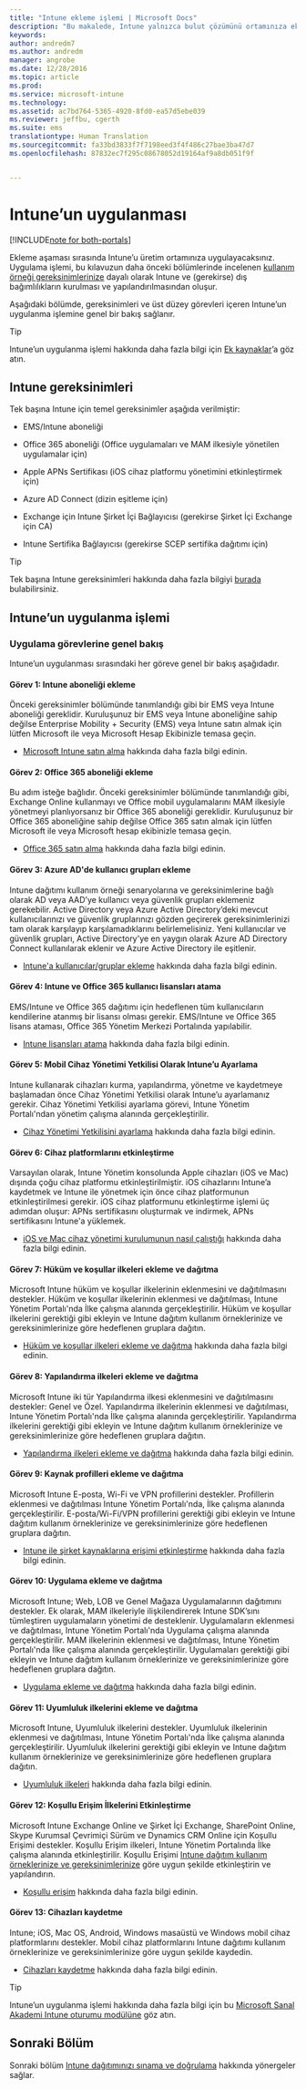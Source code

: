 ```yaml
---
title: "Intune ekleme işlemi | Microsoft Docs"
description: "Bu makalede, Intune yalnızca bulut çözümünü ortamınıza eklerken göz önünde bulundurmanız gereken tüm ayrıntılar sağlanır."
keywords: 
author: andredm7
ms.author: andredm
manager: angrobe
ms.date: 12/28/2016
ms.topic: article
ms.prod: 
ms.service: microsoft-intune
ms.technology: 
ms.assetid: ac7bd764-5365-4920-8fd0-ea57d5ebe039
ms.reviewer: jeffbu, cgerth
ms.suite: ems
translationtype: Human Translation
ms.sourcegitcommit: fa33bd3833f7f7198eed3f4f486c27bae3ba47d7
ms.openlocfilehash: 87832ec7f295c08678052d19164af9a8db051f9f


---
```


# <a name="intune-implementation"></a>Intune’un uygulanması

[!INCLUDE[note for both-portals](../includes/note-for-both-portals.md)]

Ekleme aşaması sırasında Intune’u üretim ortamınıza uygulayacaksınız. Uygulama işlemi, bu kılavuzun daha önceki bölümlerinde incelenen [kullanım örneği gereksinimlerinize](section-3-determine-use-case-requirements.md) dayalı olarak Intune ve (gerekirse) dış bağımlılıkların kurulması ve yapılandırılmasından oluşur.

Aşağıdaki bölümde, gereksinimleri ve üst düzey görevleri içeren Intune’un uygulanma işlemine genel bir bakış sağlanır.

>[!TIP]
> Intune’un uygulanma işlemi hakkında daha fazla bilgi için [Ek kaynaklar](additional-resources.md)’a göz atın.

## <a name="intune-requirements"></a>Intune gereksinimleri

Tek başına Intune için temel gereksinimler aşağıda verilmiştir:

-   EMS/Intune aboneliği

-   Office 365 aboneliği (Office uygulamaları ve MAM ilkesiyle yönetilen uygulamalar için)

-   Apple APNs Sertifikası (iOS cihaz platformu yönetimini etkinleştirmek için)

-   Azure AD Connect (dizin eşitleme için)

-   Exchange için Intune Şirket İçi Bağlayıcısı (gerekirse Şirket İçi Exchange için CA)

-   Intune Sertifika Bağlayıcısı (gerekirse SCEP sertifika dağıtımı için)

>[!TIP]
> Tek başına Intune gereksinimleri hakkında daha fazla bilgiyi [burada](https://docs.microsoft.com/intune/get-started/what-to-know-before-you-start-microsoft-intune) bulabilirsiniz.

## <a name="intune-implementation-process"></a>Intune’un uygulanma işlemi

### <a name="overview-of-implementation-tasks"></a>Uygulama görevlerine genel bakış

Intune’un uygulanması sırasındaki her göreve genel bir bakış aşağıdadır.

#### <a name="task-1-add-intune-subscription"></a>Görev 1: Intune aboneliği ekleme

Önceki gereksinimler bölümünde tanımlandığı gibi bir EMS veya Intune aboneliği gereklidir. Kuruluşunuz bir EMS veya Intune aboneliğine sahip değilse Enterprise Mobility + Security (EMS) veya Intune satın almak için lütfen Microsoft ile veya Microsoft Hesap Ekibinizle temasa geçin.

-   [Microsoft Intune satın alma](https://www.microsoft.com/en-us/cloud-platform/microsoft-intune-pricing) hakkında daha fazla bilgi edinin.

#### <a name="task-2-add-office-365-subscription"></a>Görev 2: Office 365 aboneliği ekleme

Bu adım isteğe bağlıdır. Önceki gereksinimler bölümünde tanımlandığı gibi, Exchange Online kullanmayı ve Office mobil uygulamalarını MAM ilkesiyle yönetmeyi planlıyorsanız bir Office 365 aboneliği gereklidir. Kuruluşunuz bir Office 365 aboneliğine sahip değilse Office 365 satın almak için lütfen Microsoft ile veya Microsoft hesap ekibinizle temasa geçin.

-   [Office 365 satın alma](https://products.office.com/business/compare-office-365-for-business-plans) hakkında daha fazla bilgi edinin.

#### <a name="task-3-add-users-groups-in-azure-ad"></a>Görev 3: Azure AD'de kullanıcı grupları ekleme

Intune dağıtımı kullanım örneği senaryolarına ve gereksinimlerine bağlı olarak AD veya AAD’ye kullanıcı veya güvenlik grupları eklemeniz gerekebilir. Active Directory veya Azure Active Directory’deki mevcut kullanıcılarınızı ve güvenlik gruplarınızı gözden geçirerek gereksinimlerinizi tam olarak karşılayıp karşılamadıklarını belirlemelisiniz. Yeni kullanıcılar ve güvenlik grupları, Active Directory'ye en yaygın olarak Azure AD Directory Connect kullanılarak eklenir ve Azure Active Directory ile eşitlenir.

-   [Intune'a kullanıcılar/gruplar ekleme](https://docs.microsoft.com/intune/get-started/start-with-a-paid-subscription-to-microsoft-intune-step-3) hakkında daha fazla bilgi edinin.

#### <a name="task-4-assign-intune-and-office-365-user-licenses"></a>Görev 4: Intune ve Office 365 kullanıcı lisansları atama

EMS/Intune ve Office 365 dağıtımı için hedeflenen tüm kullanıcıların kendilerine atanmış bir lisansı olması gerekir. EMS/Intune ve Office 365 lisans ataması, Office 365 Yönetim Merkezi Portalında yapılabilir.

-   [Intune lisansları atama](https://docs.microsoft.com/intune/get-started/start-with-a-paid-subscription-to-microsoft-intune-step-4) hakkında daha fazla bilgi edinin.

#### <a name="task-5-set-mobile-device-management-authority-to-intune"></a>Görev 5: Mobil Cihaz Yönetimi Yetkilisi Olarak Intune’u Ayarlama

Intune kullanarak cihazları kurma, yapılandırma, yönetme ve kaydetmeye başlamadan önce Cihaz Yönetimi Yetkilisi olarak Intune’u ayarlamanız gerekir. Cihaz Yönetimi Yetkilisi ayarlama görevi, Intune Yönetim Portalı'ndan yönetim çalışma alanında gerçekleştirilir.

-   [Cihaz Yönetimi Yetkilisini ayarlama](https://docs.microsoft.com/intune/deploy-use/prerequisites-for-enrollment#step-2-set-mdm-authority) hakkında daha fazla bilgi edinin.

#### <a name="task-6-enable-device-platforms"></a>Görev 6: Cihaz platformlarını etkinleştirme

Varsayılan olarak, Intune Yönetim konsolunda Apple cihazları (iOS ve Mac) dışında çoğu cihaz platformu etkinleştirilmiştir. iOS cihazlarını Intune’a kaydetmek ve Intune ile yönetmek için önce cihaz platformunun etkinleştirilmesi gerekir. iOS cihaz platformunu etkinleştirme işlemi üç adımdan oluşur: APNs sertifikasını oluşturmak ve indirmek, APNs sertifikasını Intune'a yüklemek.

-   [iOS ve Mac cihaz yönetimi kurulumunun nasıl çalıştığı](https://docs.microsoft.com/intune/deploy-use/set-up-ios-and-mac-management-with-microsoft-intune) hakkında daha fazla bilgi edinin.

#### <a name="task-7-add-and-deploy-terms-and-conditions-policies"></a>Görev 7: Hüküm ve koşullar ilkeleri ekleme ve dağıtma

Microsoft Intune hüküm ve koşullar ilkelerinin eklenmesini ve dağıtılmasını destekler. Hüküm ve koşullar ilkelerinin eklenmesi ve dağıtılması, Intune Yönetim Portalı'nda İlke çalışma alanında gerçekleştirilir. Hüküm ve koşullar ilkelerini gerektiği gibi ekleyin ve Intune dağıtım kullanım örneklerinize ve gereksinimlerinize göre hedeflenen gruplara dağıtın.

-   [Hüküm ve koşullar ilkeleri ekleme ve dağıtma](https://docs.microsoft.com/intune/deploy-use/terms-and-condition-policy-settings-in-microsoft-intune) hakkında daha fazla bilgi edinin.

#### <a name="task-8-add-and-deploy-configuration-policies"></a>Görev 8: Yapılandırma ilkeleri ekleme ve dağıtma

Microsoft Intune iki tür Yapılandırma ilkesi eklenmesini ve dağıtılmasını destekler: Genel ve Özel. Yapılandırma ilkelerinin eklenmesi ve dağıtılması, Intune Yönetim Portalı'nda İlke çalışma alanında gerçekleştirilir. Yapılandırma ilkelerini gerektiği gibi ekleyin ve Intune dağıtım kullanım örneklerinize ve gereksinimlerinize göre hedeflenen gruplara dağıtın.

-   [Yapılandırma ilkeleri ekleme ve dağıtma](https://docs.microsoft.com/intune/deploy-use/manage-settings-and-features-on-your-devices-with-microsoft-intune-policies) hakkında daha fazla bilgi edinin.

#### <a name="task-9-add-and-deploy-resource-profiles"></a>Görev 9: Kaynak profilleri ekleme ve dağıtma

Microsoft Intune E-posta, Wi-Fi ve VPN profillerini destekler. Profillerin eklenmesi ve dağıtılması Intune Yönetim Portalı'nda, İlke çalışma alanında gerçekleştirilir. E-posta/Wi-Fi/VPN profillerini gerektiği gibi ekleyin ve Intune dağıtım kullanım örneklerinize ve gereksinimlerinize göre hedeflenen gruplara dağıtın.

-   [Intune ile şirket kaynaklarına erişimi etkinleştirme](https://docs.microsoft.com/intune/deploy-use/enable-access-to-company-resources-with-microsoft-intune) hakkında daha fazla bilgi edinin.

#### <a name="task-10-add-and-deploy-apps"></a>Görev 10: Uygulama ekleme ve dağıtma

Microsoft Intune; Web, LOB ve Genel Mağaza Uygulamalarının dağıtımını destekler. Ek olarak, MAM ilkeleriyle ilişkilendirerek Intune SDK’sını tümleştiren uygulamaların yönetimi de desteklenir. Uygulamaların eklenmesi ve dağıtılması, Intune Yönetim Portalı'nda Uygulama çalışma alanında gerçekleştirilir. MAM ilkelerinin eklenmesi ve dağıtılması, Intune Yönetim Portalı'nda İlke çalışma alanında gerçekleştirilir. Uygulamaları gerektiği gibi ekleyin ve Intune dağıtım kullanım örneklerinize ve gereksinimlerinize göre hedeflenen gruplara dağıtın.

-   [Uygulama ekleme ve dağıtma](https://docs.microsoft.com/en-us/intune/deploy-use/deploy-apps) hakkında daha fazla bilgi edinin.

#### <a name="task-11-add-and-deploy-compliance-policies"></a>Görev 11: Uyumluluk ilkelerini ekleme ve dağıtma

Microsoft Intune, Uyumluluk ilkelerini destekler. Uyumluluk ilkelerinin eklenmesi ve dağıtılması, Intune Yönetim Portalı'nda İlke çalışma alanında gerçekleştirilir. Uyumluluk ilkelerini gerektiği gibi ekleyin ve Intune dağıtım kullanım örneklerinize ve gereksinimlerinize göre hedeflenen gruplara dağıtın.

-   [Uyumluluk ilkeleri](https://docs.microsoft.com/intune/deploy-use/introduction-to-device-compliance-policies-in-microsoft-intune) hakkında daha fazla bilgi edinin.

#### <a name="task-12-enable-conditional-access-policies"></a>Görev 12: Koşullu Erişim İlkelerini Etkinleştirme

Microsoft Intune Exchange Online ve Şirket İçi Exchange, SharePoint Online, Skype Kurumsal Çevrimiçi Sürüm ve Dynamics CRM Online için Koşullu Erişimi destekler. Koşullu Erişim ilkeleri, Intune Yönetim Portalında İlke çalışma alanında etkinleştirilir. Koşullu Erişimi [Intune dağıtım kullanım örneklerinize ve gereksinimlerinize](section-3-determine-use-case-requirements.md) göre uygun şekilde etkinleştirin ve yapılandırın.

-   [Koşullu erişim](https://docs.microsoft.com/intune/deploy-use/restrict-access-to-email-and-o365-services-with-microsoft-intune) hakkında daha fazla bilgi edinin.

#### <a name="task-13-enroll-devices"></a>Görev 13: Cihazları kaydetme

Intune; iOS, Mac OS, Android, Windows masaüstü ve Windows mobil cihaz platformlarını destekler. Mobil cihaz platformlarını Intune dağıtımı kullanım örneklerinize ve gereksinimlerinize göre uygun şekilde kaydedin.

-   [Cihazları kaydetme](https://docs.microsoft.com/intune/deploy-use/enroll-devices-in-microsoft-intune) hakkında daha fazla bilgi edinin.

>[!TIP]
> Intune’un uygulanma işlemi hakkında daha fazla bilgi için bu [Microsoft Sanal Akademi Intune oturumu modülüne](https://mva.microsoft.com/training-courses/deploying-microsoft-enterprise-mobility-suite-16408?l=PPWNoZxvD_1404778676) göz atın.

## <a name="next-section"></a>Sonraki Bölüm

Sonraki bölüm [Intune dağıtımınızı sınama ve doğrulama](section-9-test-and-validation.md) hakkında yönergeler sağlar.



<!--HONumber=Dec16_HO5-->


